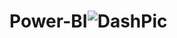 # Power-BI![DashPic](https://user-images.githubusercontent.com/113699712/190832958-8bfea7de-0ceb-4b56-9d51-33988836cc2b.PNG)
